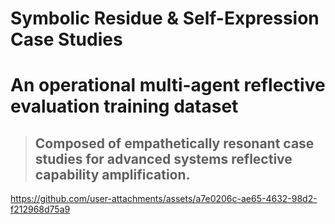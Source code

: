 # Symbolic Residue & Self-Expression Case Studies

# An operational multi-agent reflective evaluation training dataset 
> ## Composed of empathetically resonant case studies for advanced systems reflective capability amplification.

https://github.com/user-attachments/assets/a7e0206c-ae65-4632-98d2-f212968d75a9

